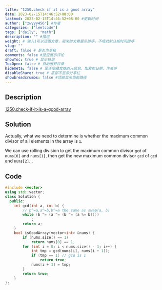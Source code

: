 ```yaml
---
title: "1250.check if it is a good array"
date: 2023-02-15T14:46:52+08:00
lastmod: 2023-02-15T14:46:52+08:00 #更新时间
author: ["zwyyy456"] #作者
categories: ["leetcode"]
tags: ["daily", "math"]
description: "" #描述
weight: # 输入1可以顶置文章，用来给文章展示排序，不填就默认按时间排序
slug: ""
draft: false # 是否为草稿
comments: false #是否展示评论
showToc: true # 显示目录
TocOpen: false # 自动展开目录
hidemeta: false # 是否隐藏文章的元信息，如发布日期、作者等
disableShare: true # 底部不显示分享栏
showbreadcrumbs: false #顶部显示当前路径
---
```

## Description
[1250.check-if-it-is-a-good-array](https://leetcode.com/problems/check-if-it-is-a-good-array/)

## Solution
Actually, what we need to determine is whether the maximum common divisor of all elements in the array is `1`.

We can use rolling division to get the maximum common divisor `gcd` of `nums[0]` and `nums[1]`, then get the new maximum common divisor `gcd` of `gcd` and `nums[2]`...

## Code
```cpp
#include <vector>
using std::vector;
class Solution {
  public:
    int gcd(int a, int b) {
        // b^=a,a^=b,b^=a the same as swap(a, b)
        while (b ^= (a ^= (b ^= (a %= b))))
            ;
        return a;
    }
    bool isGoodArray(vector<int> &nums) {
        if (nums.size() == 1)
            return nums[0] == 1;
        for (int i = 0; i < nums.size() - 1; i++) {
            int tmp = gcd(nums[i], nums[i + 1]);
            if (tmp == 1) // gcd is 1
                return true;
            nums[i + 1] = tmp;
        }
        return true;
    }
};
```